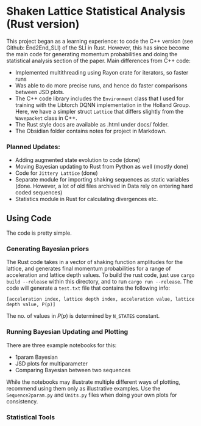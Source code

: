 # Shaken Lattice Statistical Analysis (Rust version)
This project began as a learning experience: to code the C++ version (see Github: End2End_SLI) of the SLI in Rust. However, this has since become the main code for generating momentum probabilities and doing the statistical analysis section of the paper. Main differences from C++ code:
- Implemented multithreading using Rayon crate for iterators, so faster runs
- Was able to do more precise runs, and hence do faster comparisons between JSD plots.
- The C++ code library includes the `Environment` class that I used for training with the Libtorch DQNN implementation in the Holland Group. Here, we have a simpler struct `Lattice` that differs slightly from the `Wavepacket` class in C++.
- The Rust style docs are available as .html under docs/ folder.
- The Obsidian folder contains notes for project in Markdown.

### Planned Updates:
- Adding augmented state evolution to code (done)
- Moving Bayesian updating to Rust from Python as well (mostly done)
- Code for `Jittery Lattice` (done)
- Separate module for importing shaking sequences as static variables (done. However, a lot of old files archived in Data rely on entering hard coded sequences)
- Statistics module in Rust for calculating divergences etc.

## Using Code
The code is pretty simple.
### Generating Bayesian priors
The Rust code takes in a vector of shaking function amplitudes for the lattice, and generates final momentum probabilities for a range of acceleration and lattice depth values. To build the rust code, just use `cargo build --release` within this directory, and to run `cargo run --release`.
The code will generate a `test.txt` file that contains the following info:
```
[acceleration index, lattice depth index, acceleration value, lattice depth value, P(p)]
```
The no. of values in $P(p)$ is determined by `N_STATES` constant.

### Running Bayesian Updating and Plotting
There are three example notebooks for this:
- 1param Bayesian
- JSD plots for multiparameter
- Comparing Bayesian between two sequences

While the notebooks may illustrate multiple different ways of plotting, recommend using them only as illustrative examples. Use the `Sequence2param.py` and `Units.py` files when doing your own plots for consistency.

### Statistical Tools
